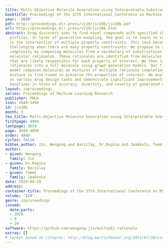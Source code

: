 ```yaml
---
title: Multi-Objective Molecule Generation using Interpretable Substructures
booktitle: Proceedings of the 37th International Conference on Machine Learning
year: '2020'
pdf: http://proceedings.mlr.press/v119/jin20b/jin20b.pdf
url: http://proceedings.mlr.press/v119/jin20b.html
abstract: Drug discovery aims to find novel compounds with specified chemical property
  profiles. In terms of generative modeling, the goal is to learn to sample molecules
  in the intersection of multiple property constraints. This task becomes increasingly
  challenging when there are many property constraints. We propose to offset this
  complexity by composing molecules from a vocabulary of substructures that we call
  molecular rationales. These rationales are identified from molecules as substructures
  that are likely responsible for each property of interest. We then learn to expand
  rationales into a full molecule using graph generative models. Our final generative
  model composes molecules as mixtures of multiple rationale completions, and this
  mixture is fine-tuned to preserve the properties of interest. We evaluate our model
  on various drug design tasks and demonstrate significant improvements over state-of-the-art
  baselines in terms of accuracy, diversity, and novelty of generated compounds.
layout: inproceedings
series: Proceedings of Machine Learning Research
publisher: PMLR
issn: 2640-3498
id: jin20b
month: 0
tex_title: Multi-Objective Molecule Generation using Interpretable Substructures
firstpage: 4849
lastpage: 4859
page: 4849-4859
order: 4849
cycles: false
bibtex_author: Jin, Wengong and Barzilay, Dr.Regina and Jaakkola, Tommi
author:
- given: Wengong
  family: Jin
- given: Dr.Regina
  family: Barzilay
- given: Tommi
  family: Jaakkola
date: 2020-09-29
address: 
container-title: Proceedings of the 37th International Conference on Machine Learning
volume: '119'
genre: inproceedings
issued:
  date-parts:
  - 2020
  - 9
  - 29
software: https://github.com/wengong-jin/multiobj-rationale
extras: []
# Format based on citeproc: http://blog.martinfenner.org/2013/07/30/citeproc-yaml-for-bibliographies/
---
```

